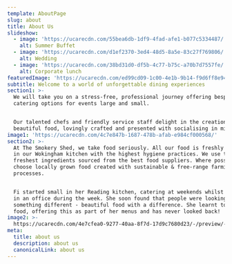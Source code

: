 ```yaml
---
template: AboutPage
slug: about
title: About Us
slideshow:
  - image: 'https://ucarecdn.com/55bea6db-1df9-4fad-afe1-b077c5334487/'
    alt: Summer Buffet
  - image: 'https://ucarecdn.com/d1ef2370-3ed4-48d5-8a5e-83c27f769806/'
    alt: Wedding
  - image: 'https://ucarecdn.com/38bd31d0-df5b-4c77-b75c-a70b7d7557fe/'
    alt: Corporate lunch
featuredImage: 'https://ucarecdn.com/ed99cd09-1c00-4e1b-9b14-f9d6ff8e941a/'
subtitle: Welcome to a world of unforgettable dining experiences
section1: >-
  We will take you on a stress-free, professional journey offering bespoke
  catering options for events large and small.


  Our talented chefs and friendly service staff delight in the creation of
  beautiful food, lovingly crafted and presented with socialising in mind.
image1: 'https://ucarecdn.com/4c7e847b-1687-478b-afab-e984cf000568/'
section2: >-
  At The Smokery Shed, we take food seriously. All our food is freshly prepared
  in our Wokingham kitchen with the highest hygiene practices. We use the
  freshest ingredients sourced from the best food suppliers. Where possible, we
  choose locally grown food created with sustainable & free-range farming
  processes.


  Fi started small in her Reading kitchen, catering at weekends whilst working
  in an office during the week. She soon found that people were looking for
  something different - beautiful food with a difference. She learnt to smoke
  food, offering this as part of her menus and has never looked back!
image2: >-
  https://ucarecdn.com/4e7cfea0-9277-40aa-8f7d-17d9c7680d23/-/preview/-/enhance/96/-/grayscale/
meta:
  title: about us
  description: about us
  canonicalLink: about us
---
```

